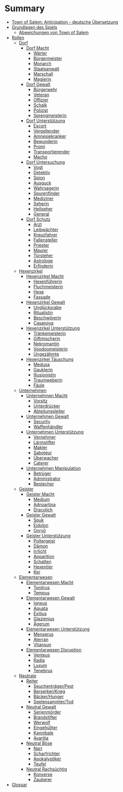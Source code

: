 # Summary

- [Town of Salem: Anticipation - deutsche Übersetzung](./einleitung.md)
- [Grundlagen des Spiels]()
  - [Abweichungen von Town of Salem](./abweichungen.md)
- [Rollen]()
  - [Dorf](./dorf.md)
    - [Dorf Macht]()
      - [Wärter](./waerter.md)
      - [Bürgermeister](./buergermeister.md)
      - [Monarch](./monarch.md)
      - [Staatsanwalt](./staatsanwalt.md)
      - [Marschall](./marschall.md)
      - [Magierin](./magierin.md)
    - [Dorf Gewalt]()
      - [Bürgerwehr](./buergerwehr.md)
      - [Veteran](./veteran.md)
      - [Offizier](./offizier.md)
      - [Schalk](./schalk.md)
      - [Polizist](./polizist.md)
      - [Sprengmeisterin](./sprengmeisterin.md)
    - [Dorf Unterstützung]()
      - [Escort](./escort.md)
      - [Vergeltender](./vergeltender.md)
      - [Amnesiekranker](./amnesiekranker.md)
      - [Bewunderin](./bewunderin.md)
      - [Promi](./promi.md)
      - [Transportierender](./transportierender.md)
      - [Macho](./macho.md)
    - [Dorf Untersuchung]()
      - [Vogt](./vogt.md)
      - [Detektiv](./detektiv.md)
      - [Spion](./spion.md)
      - [Ausguck](./ausguck.md)
      - [Wahrsagerin](./wahrsagerin.md)
      - [Spurenfinder](./spurenfinder.md)
      - [Mediziner](./mediziner.md)
      - [Seherin](./seherin.md)
      - [Hellseher](./hellseher.md)
      - [General](./general.md)
    - [Dorf Schutz]()
      - [Arzt](./arzt.md)
      - [Leibwächter](./leibwaechter.md)
      - [Kreuzfahrer](./kreuzfahrer.md)
      - [Fallensteller](./fallensteller.md)
      - [Priester](./priester.md)
      - [Maurer](./maurer.md)
      - [Türsteher](./tuersteher.md)
      - [Astrologe](./astrologe.md)
      - [Erfinderin](./erfinderin.md)
  - [Hexenzirkel](./hexenzirkel.md)
    - [Hexenzirkel Macht]()
      - [Hexenführerin](./hexenfuehrerin.md)
      - [Fluchmeisterin](./fluchmeisterin.md)
      - [Hexe](./hexe.md)
      - [Fassade](./fassade.md)
    - [Hexenzirkel Gewalt]()
      - [Unglücksrabe](./ungluecksrabe.md)
      - [Ritualistin](./ritualistin.md)
      - [Beschwörerin](./beschwoererin.md)
      - [Casanova](./casanova.md)
    - [Hexenzirkel Unterstützung]()
      - [Tränkemeisterin](./traenkemeisterin.md)
      - [Giftmischerin](./giftmischerin.md)
      - [Nekromantin](./nekromantin.md)
      - [Voodoomeisterin](./voodoomeisterin.md)
      - [Ungezähmte](./ungezaehmte.md)
    - [Hexenzirkel Täuschung]()
      - [Medusa](./medusa.md)
      - [Gauklerin](./gauklerin.md)
      - [Illusionistin](./illusionistin.md)
      - [Traumweberin](./traumweberin.md)
      - [Fäule](./faeule.md)
  - [Unternehmen](./unternehmen.md)
    - [Unternehmen Macht]()
      - [Vorsitz](./vorsitz.md)
      - [Unterdrücker](./unterdruecker.md)
      - [Abteilungsleiter](./abteilungsleiter.md)
    - [Unternehmen Gewalt]()
      - [Security](./security.md)
      - [Waffenhändler](./waffenhaendler.md)
    - [Unternehmen Unterstützung]()
      - [Vernehmer](./vernehmer.md)
      - [Lärmstifter](./laermstifter.md)
      - [Makler](./makler.md)
      - [Saboteur](./saboteur.md)
      - [Überwacher](./ueberwacher.md)
      - [Caterer](./caterer.md)
    - [Unternehmen Manipulation]()
      - [Betrüger](./betrueger.md)
      - [Administrator](./administrator.md)
      - [Bestecher](./bestecher.md)
  - [Geister](./geister.md)
    - [Geister Macht]()
      - [Medium](./medium.md)
      - [Adnoartina](./adnoartina.md)
      - [Dracolich](./dracolich.md)
    - [Geister Gewalt]()
      - [Spuk](./spuk.md)
      - [Eidolon](./eidolon.md)
      - [Onryō](./onryo.md)
    - [Geister Unterstützung]()
      - [Poltergeist](./poltergeist.md)
      - [Dämon](./daemon.md)
      - [Irrlicht](./irrlicht.md)
      - [Apparition](./apparition.md)
      - [Schatten](./schatten.md)
      - [Hexentier](./hexentier.md)
      - [Ker](./ker.md)
  - [Elementarwesen](./elementarwesen.md)
    - [Elementarwesen Macht]()
      - [Tonitrus](./tonitrus.md)
      - [Tempus](./tempus.md)
    - [Elementarwesen Gewalt]()
      - [Igneus](./igneus.md)
      - [Aquata](./aquata.md)
      - [Exitius](./exitius.md)
      - [Glazienius](./glazienius.md)
      - [Ägerum](./aegerum.md)
    - [Elementarwesen Unterstützung]()
      - [Menserus](./menserus.md)
      - [Aterran](./aterran.md)
      - [Vitansun](./vitansun.md)
    - [Elementarwesen Disruption]()
      - [Venteus](./venteus.md)
      - [Radia](./radia.md)
      - [Luxum](./luxum.md)
      - [Tenebrus](./tenebrus.md)
  - [Neutrale](./neutrale.md)
    - [Reiter](./reiter.md)
      - [Seuchenträger/Pest](./seuchentraeger.md)
      - [Berserker/Krieg](./berserker.md)
      - [Bäcker/Hunger](./baecker.md)
      - [Seelensammler/Tod](./seelensammler.md)
    - [Neutral Gewalt]()
      - [Serienmörder](./serienmoerder.md)
      - [Brandstifter](./brandstifter.md)
      - [Werwolf](./werwolf.md)
      - [Eingehüllter](./eingehuellter.md)
      - [Kannibale](./kannibale.md)
      - [Avaritia](./avaritia.md)
    - [Neutral Böse]()
      - [Narr](./narr.md)
      - [Scharfrichter](./scharfrichter.md)
      - [Apokalyptiker](./apokalyptiker.md)
      - [Teufel](./teufel.md)
    - [Neutral Rachsüchtig]()
      - [Konverse](./konverse.md)
      - [Zauberer](./zauberer.md)
- [Glossar](./glossar.md)
